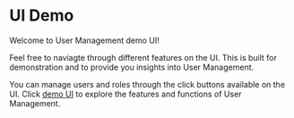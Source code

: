 # UI Demo

Welcome to User Management demo UI!

Feel free to naviagte through different features on the UI. This is built for demonstration and to provide you insights into User Management. 

You can manage users and roles through the click buttons available on the UI. Click [demo UI](http://ui-demos.guavus.com/html5/User-Management/) to explore the features and functions of User Management.

